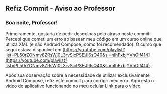 ## Refiz Commit - Aviso ao Professor

### Boa noite, Professor!

Primeiramente, gostaria de pedir desculpas pelo atraso neste commit. Percebi que cometi um erro ao basear meu código em um curso online que utiliza XML (e não Android Compose, como foi recomendado). O curso que segui estava disponível em [https://youtube.com/playlist?list=PL50rZONmv8ZRsWj0L3rvSicPSEJl6sQ40&si=hIhFxbjYVhOlf414](https://youtube.com/playlist?list=PL50rZONmv8ZRsWj0L3rvSicPSEJl6sQ40&si=hIhFxbjYVhOlf414).

Após sua observação sobre a necessidade de utilizar exclusivamente Android Compose, refiz este commit para corrigir meu erro.
Aqui esta o video do aplicativo funcionando no meu celular
[Link para o vídeo](https://universidadecatolica-my.sharepoint.com/:v:/g/personal/pedro_00000844519_unicap_br/EWA7nWpEIgVBszUWkhmNgM8B5Fq3OkISAeC2d9n96c6JNA?nav=eyJyZWZlcnJhbEluZm8iOnsicmVmZXJyYWxBcHAiOiJPbmVEcml2ZUZvckJ1c2luZXNzIiwicmVmZXJyYWxBcHBQbGF0Zm9ybSI6IldlYiIsInJlZmVycmFsTW9kZSI6InZpZXciLCJyZWZlcnJhbFZpZXciOiJNeUZpbGVzTGlua0NvcHkifX0&email=marcio.bueno%40unicap.br&e=x2NTgg)

